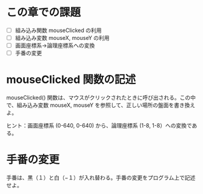 # この章での課題

- [ ] 組み込み関数 mouseClicked の利用
- [ ] 組み込み変数 mouseX, mouseY の利用
- [ ] 画面座標系→論理座標系への変換
- [ ] 手番の変更

# mouseClicked 関数の記述
mouseClicked() 関数は、マウスがクリックされたときに呼び出される。この中で、組み込み変数 mouseX, mouseY を参照して、正しい場所の盤面を書き換えよ。

ヒント：画面座標系 (0-640, 0-640) から、論理座標系 (1-8, 1-8）への変換である。

# 手番の変更
手番は、黒（１）と白（−１）が入れ替わる。手番の変更をプログラム上で記述せよ。
